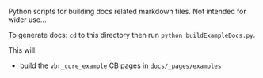 Python scripts for building docs related markdown files. Not intended for wider use...

To generate docs: `cd` to this directory then run `python buildExampleDocs.py`.

This will:

* build the `vbr_core_example` CB pages in `docs/_pages/examples`
